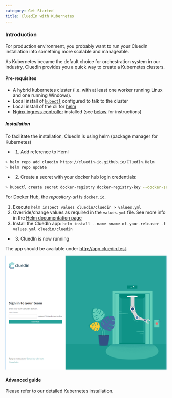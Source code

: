 ```yaml
---
category: Get Started
title: CluedIn with Kubernetes
---
```


### Introduction

For production environment, you probably want to run your CluedIn installation into something more scalable and manageable.

As Kubernetes became the default choice for orchestration system in our industry, CluedIn provides you a quick way to create a Kubernetes clusters.

#### Pre-requisites

- A hybrid kubernetes cluster (i.e. with at least one worker running Linux and one running Windows).
- Local install of [`kubectl`](https://kubernetes.io/docs/tasks/tools/install-kubectl/#install-kubectl) configured to talk to the cluster
- Local install of the cli for [helm](https://helm.sh/)
- [Nginx ingress controller](https://github.com/kubernetes/ingress-nginx) installed (see [below](#install-ingress) for instructions)

##### Installation

To facilitate the installation, CluedIn is using helm (package manager for Kubernetes)


- 1. Add reference to Heml

```bash
> helm repo add cluedin https://cluedin-io.github.io/CluedIn.Helm
> helm repo update
```

- 2. Create a secret with your docker hub login credentials:

```bash
> kubectl create secret docker-registry docker-registry-key --docker-server='<repository-url>' --docker-username='<your username>' --docker-password='<your password>' --docker-email='<your email>'
```
For Docker Hub, the *repository-url* is ```docker.io```.

1. Execute ```helm inspect values cluedin/cluedin > values.yml``` 
1. Override/change values as required in the ```values.yml``` file. See more info in the [Helm documentation page](https://docs.helm.sh/using_helm/#customizing-the-chart-before-installing)
1. Install the CluedIn app: ```helm install --name <name-of-your-release> -f values.yml cluedin/cluedin```

- 3. CluedIn is now running

The app should be available under http://app.cluedin.test.

![First screen](first-screen-app.PNG)

#### Advanced guide 

Please refer to our detailed Kubernetes installation.

